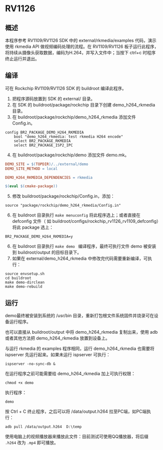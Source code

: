 # RV1126



## 概述

本程序参考 RV1109/RV1126 SDK 中的 external/rkmedia/examples 代码，演示使用 rkmedia API 做视频编码处理的流程。在 RV1109/RV1126 板子运行此程序，将持续从摄像头获取数据，编码为H.264，并写入文件中；当按下 ctrl+c 时程序终止运行并退出。



## 编译

可在 Rockchip RV1109/RV1126 SDK 的 buildroot 编译此程序。

1. 把程序源码放置到 SDK 的 external/ 目录。
2. 在 SDK 的 buildroot/package/rockchip 目录下创建 demo_h264_rkmedia  目录。
3. 在 buildroot/package/rockchip/demo_h264_rkmedia  添加文件 Config.in。

```SHELL
config BR2_PACKAGE_DEMO_H264_RKMEDIA
	bool "demo_h264_rkmedia: test rkmedia H264 encode"
	select BR2_PACKAGE_RKMEDIA
	select BR2_PACKAGE_ISP2_IPC
```

4. 在 buildroot/package/rockchip/demo 添加文件 demo.mk。

```makefile
DEMO_SITE = $(TOPDIR)/../external/demo
DEMO_SITE_METHOD = local

DEMO_H264_RKMEDIA_DEPENDENCIES = rkmedia

$(eval $(cmake-package))
```

5. 修改 buildroot/package/rockchip/Config.in，添加：

```shell
source "package/rockchip/demo_h264_rkmedia/Config.in"
```

6. 在 buildroot 目录执行 `make menuconfig` 将此程序选上；或者直接在 defconfig 文件（ 如 buildroot/configs/rockchip_rv1126_rv1109_defconfig）将此 package 选上：

```shell
BR2_PACKAGE_DEMO_H264_RKMEDIA=y
```

6. 在 buildroot 目录执行 `make demo ` 编译程序，最终可执行文件 demo 被安装到 buildroot/output 的目标目录下。
7. 如果在 external/demo_h264_rkmedia 中修改完代码需要重新编译，可执行：

```shell
source envsetup.sh
cd buildroot
make demo-dirclean
make demo-rebuild
```



## 运行

demo最终被安装到系统的 /usr/bin 目录，重新打包根文件系统固件并烧录可在设备运行程序。

也可以直接从 buildroot/output 中将 demo_h264_rkmedia 复制出来，使用 adb 或者其他方法把 demo_h264_rkmedia 放置到设备上。

与运行 rkmedia 的 examples 程序相同，运行 demo_h264_rkmedia 也需要将 ispserver 先运行起来。如果未运行 ispserver 可执行：

```shell
ispserver -no-sync-db &
```

在运行程序之前可能需要给 demo_h264_rkmedia 加上可执行权限：

```shell
chmod +x demo
```

执行程序：

```shell
demo
```

按 Ctrl + C 终止程序，之后可以将 /data/output.h264 拉至PC端，如PC端执行：

```shell
adb pull /data/output.h264  D:\temp
```

使用电脑上的视频播放器来播放此文件：目前测试可使用QQ播放器，将后缀 `.h264` 改为 `.mp4` 即可播放。

